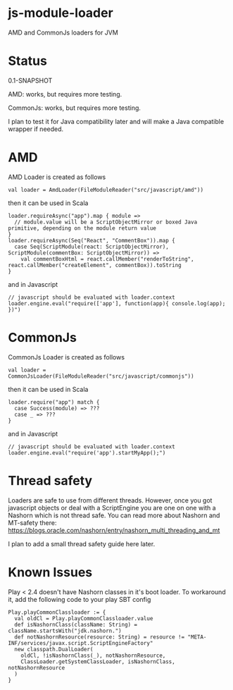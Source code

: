 # js-module-loader
AMD and CommonJs loaders for JVM

# Status
0.1-SNAPSHOT

AMD: works, but requires more testing.

CommonJs: works, but requires more testing.

I plan to test it for Java compatibility later and will make a Java compatible wrapper if needed.

# AMD
AMD Loader is created as follows
```
val loader = AmdLoader(FileModuleReader("src/javascript/amd"))
```
then it can be used in Scala
```
loader.requireAsync("app").map { module => 
  // module.value will be a ScriptObjectMirror or boxed Java primitive, depending on the module return value
}
loader.requireAsync(Seq("React", "CommentBox")).map {
  case Seq(ScriptModule(react: ScriptObjectMirror), ScriptModule(commentBox: ScriptObjectMirror)) =>
    val commentBoxHtml = react.callMember("renderToString", react.callMember("createElement", commentBox)).toString
}
```
and in Javascript
```
// javascript should be evaluated with loader.context
loader.engine.eval("require(['app'], function(app){ console.log(app); })")
```

# CommonJs
CommonJs Loader is created as follows
```
val loader = CommonJsLoader(FileModuleReader("src/javascript/commonjs"))
```
then it can be used in Scala
```
loader.require("app") match { 
  case Success(module) => ???
  case _ => ???
}
```
and in Javascript
```
// javascript should be evaluated with loader.context
loader.engine.eval("require('app').startMyApp();")
```

# Thread safety
Loaders are safe to use from different threads.
However, once you got javascript objects or deal with a ScriptEngine you are one on one with a Nashorn which is not thread safe.
You can read more about Nashorn and MT-safety there: https://blogs.oracle.com/nashorn/entry/nashorn_multi_threading_and_mt

I plan to add a small thread safety guide here later.

# Known Issues

Play < 2.4 doesn't have Nashorn classes in it's boot loader. 
To workaround it, add the following code to your play SBT config
```
Play.playCommonClassloader := {
  val oldCl = Play.playCommonClassloader.value
  def isNashornClass(className: String) = className.startsWith("jdk.nashorn.")
  def notNashornResource(resource: String) = resource != "META-INF/services/javax.script.ScriptEngineFactory"
  new classpath.DualLoader(
    oldCl, !isNashornClass(_), notNashornResource,
    ClassLoader.getSystemClassLoader, isNashornClass, notNashornResource
  )
}
```
